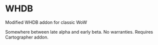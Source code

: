 # WHDB
Modified WHDB addon for classic WoW

Somewhere between late alpha and early beta. No warranties. Requires Cartographer addon.
